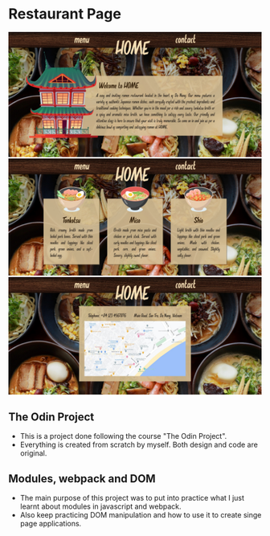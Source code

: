 # Restaurant Page

![Screenshot of the project](src/images/screenshot.png)
![Screenshot of the project](src/images/screenshot2.png)
![Screenshot of the project](src/images/screenshot3.png)

## The Odin Project

- This is a project done following the course "The Odin Project".
- Everything is created from scratch by myself. Both design and code are original.

## Modules, webpack and DOM

- The main purpose of this project was to put into practice what I just learnt about modules in javascript and webpack.
- Also keep practicing DOM manipulation and how to use it to create singe page applications.
